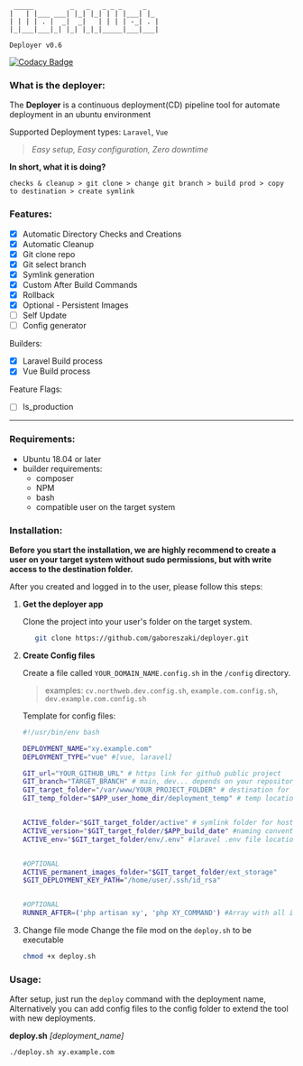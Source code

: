 ```text
 _____         _   _   _ _ _     _   
|   | |___ ___| |_| |_| | | |___| |_
| | | | . |  _|  _|   | | | | -_| . |
|_|___|___|_| |_| |_|_|_____|___|___|

Deployer v0.6
```                                  

[![Codacy Badge](https://app.codacy.com/project/badge/Grade/53ae4c1170184b909ea9f89475164ede)](https://app.codacy.com/gh/gaboreszaki/deployer/dashboard?utm_source=gh&utm_medium=referral&utm_content=&utm_campaign=Badge_grade)

### What is the deployer:

The __Deployer__ is a continuous deployment(CD) pipeline tool for automate deployment in an ubuntu environment

Supported Deployment types: `Laravel`, `Vue`

> _Easy setup, Easy configuration, Zero downtime_

__In short, what it is doing?__

`checks & cleanup > git clone > change git branch > build prod > copy to destination > create symlink`

### Features:

- [x] Automatic Directory Checks and Creations
- [x] Automatic Cleanup
- [x] Git clone repo
- [x] Git select branch
- [x] Symlink generation
- [x] Custom After Build Commands
- [x] Rollback
- [x] Optional - Persistent Images
- [ ] Self Update
- [ ] Config generator

Builders:

- [x] Laravel Build process
- [x] Vue Build process

Feature Flags:

- [ ] Is_production

___

### Requirements:

- Ubuntu 18.04 or later
- builder requirements:
    - composer
    - NPM
    - bash
    - compatible user on the target system

### Installation:

__Before you start the installation, we are highly recommend to create a user on your target system without sudo permissions, but with write access to the destination folder.__

After you created and logged in to the user, please follow this steps:

1. __Get the deployer app__

   Clone the project into your user's folder on the target system.
    ```bash
       git clone https://github.com/gaboreszaki/deployer.git
    ```
2. __Create Config files__

   Create a file called `YOUR_DOMAIN_NAME.config.sh` in the `/config` directory.
   > examples: `cv.northweb.dev.config.sh`, `example.com.config.sh`, `dev.example.com.config.sh`

   Template for config files:
    ```bash
    #!/usr/bin/env bash

    DEPLOYMENT_NAME="xy.example.com" 
    DEPLOYMENT_TYPE="vue" #[vue, laravel]

    GIT_url="YOUR_GITHUB_URL" # https link for github public project
    GIT_branch="TARGET_BRANCH" # main, dev... depends on your repository
    GIT_target_folder="/var/www/YOUR_PROJECT_FOLDER" # destination for the built files (RW required)
    GIT_temp_folder="$APP_user_home_dir/deployment_temp" # temp location for create build (RW required)


    ACTIVE_folder="$GIT_target_folder/active" # symlink folder for host like Apache or Nginx 
    ACTIVE_version="$GIT_target_folder/$APP_build_date" #naming convention for the folders
    ACTIVE_env="$GIT_target_folder/env/.env" #laravel .env file location, for symlink
   
    
   #OPTIONAL
   ACTIVE_permanent_images_folder="$GIT_target_folder/ext_storage"
   $GIT_DEPLOYMENT_KEY_PATH="/home/user/.ssh/id_rsa"
   
   
   #OPTIONAL
   RUNNER_AFTER=('php artisan xy', 'php XY_COMMAND') #Array with all items runnable after build 
   
   ```

3. Change file mode
   Change the file mod on the `deploy.sh` to be executable
   ```bash
   chmod +x deploy.sh
   ```

### Usage:

After setup, just run the `deploy` command with the deployment name,
Alternatively you can add config files to the config folder to extend the tool with new deployments.

__deploy.sh__ _[deployment_name]_

```bash
./deploy.sh xy.example.com
```
